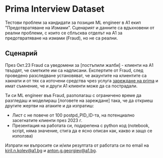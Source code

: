 # Prima Interview Dataset
Тестови проблем за кандидати за позиция ML engineer в А1 екип "Предотвратяване на Измами". Сценарият и данните са вдъхновени от реални проблеми, с които се сблъсква отделът на А1 за предотвратяване на измами (Fraud), но не са реални.


## Сценарий
През Окт.23 Fraud са уведомени за [постъпили жалби] - клиенти на А1 твърдят, че сметките им са надписани. Експертите от Fraud, след проведено разследване установяват, че акаунтите на клиентите са хакнати и от тях са източени средства чрез услуга [зареждане на prima](https://www.a1.bg/prepaid-prezarezhdane) и имат съмнение, че и други А1 клиенти може да са пострадали.   

Ти си ML engineer във Fraud, разполагаш с ограничено време да разгледаш и моделираш [логовете на зареждане] така, че да откриеш другите жертви на атаките и да изпратиш:
- Лист с не повече от 100 postpd_PID_ID-та, на потенциално засегнатите клиенти през 2023 г.
- Презентация на работата си, подкрепена с python код (notebook, script, няма значение, стига да е ясно описан как, какво и защо се използва)

Изпрати ни въпросите си и/или резултата от работата си по email на kiril.n.kolev@a1.bg и anton.g.georgiev@a1.bg.